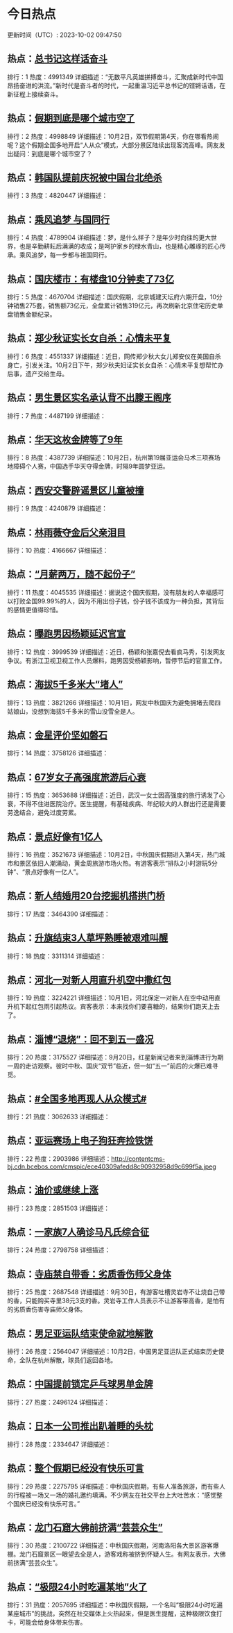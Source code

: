 # 今日热点

更新时间（UTC）: 2023-10-02 09:47:50

## 热点：[总书记这样话奋斗](https://cn.bing.com/search?q=总书记这样话奋斗)
排行：1
热度：4991349
详细描述：“无数平凡英雄拼搏奋斗，汇聚成新时代中国昂扬奋进的洪流。”新时代是奋斗者的时代，一起重温习近平总书记的铿锵话语，在新征程上接续奋斗。

## 热点：[假期到底是哪个城市空了](https://cn.bing.com/search?q=假期到底是哪个城市空了)
排行：2
热度：4998849
详细描述：10月2日，双节假期第4天，你在哪看热闹呢？这个假期全国多地开启“人从众”模式，大部分景区陆续出现客流高峰。网友发出疑问：到底是哪个城市空了？

## 热点：[韩国队提前庆祝被中国台北绝杀](https://cn.bing.com/search?q=韩国队提前庆祝被中国台北绝杀)
排行：3
热度：4820447
详细描述：

## 热点：[乘风追梦 与国同行](https://cn.bing.com/search?q=乘风追梦与国同行)
排行：4
热度：4789904
详细描述：梦，是什么样子？是年少时向往的更大世界，也是辛勤耕耘后满满的收成；是呵护家乡的绿水青山，也是精心雕琢的匠心传承。乘风追梦，每一步都与祖国同行。

## 热点：[国庆楼市：有楼盘10分钟卖了73亿](https://cn.bing.com/search?q=国庆楼市：有楼盘10分钟卖了73亿)
排行：5
热度：4670704
详细描述：国庆假期，北京城建天坛府六期开盘，10分钟销售275套，销售额73亿元，全盘累计销售319亿元，再次刷新北京住宅历史单盘销售金额纪录。

## 热点：[郑少秋证实长女自杀：心情未平复](https://cn.bing.com/search?q=郑少秋证实长女自杀：心情未平复)
排行：6
热度：4551337
详细描述：近日，网传郑少秋大女儿郑安仪在美国自杀身亡，引发关注。10月2日下午，郑少秋夫妇证实长女自杀：心情未平复想帮忙办后事，遗产交给生母。

## 热点：[男生景区实名承认背不出滕王阁序](https://cn.bing.com/search?q=男生景区实名承认背不出滕王阁序)
排行：7
热度：4487199
详细描述：

## 热点：[华天这枚金牌等了9年](https://cn.bing.com/search?q=华天这枚金牌等了9年)
排行：8
热度：4387739
详细描述：10月2日，杭州第19届亚运会马术三项赛场地障碍个人赛，中国选手华天夺得金牌，时隔9年圆梦亚运。

## 热点：[西安交警辟谣景区儿童被撞](https://cn.bing.com/search?q=西安交警辟谣景区儿童被撞)
排行：9
热度：4240879
详细描述：

## 热点：[林雨薇夺金后父亲泪目](https://cn.bing.com/search?q=林雨薇夺金后父亲泪目)
排行：10
热度：4166667
详细描述：

## 热点：[“月薪两万，随不起份子”](https://cn.bing.com/search?q=“月薪两万，随不起份子”)
排行：11
热度：4045535
详细描述：据说这个国庆假期，没有朋友的人幸福感可以打败全国99.99%的人，因为不用出份子钱，份子钱不该成为一种负担，其背后的感情更值得珍惜。

## 热点：[曝跑男因杨颖延迟官宣](https://cn.bing.com/search?q=曝跑男因杨颖延迟官宣)
排行：12
热度：3999539
详细描述：近日，杨颖和张嘉倪去看疯马秀，引发网友争议。有浙江卫视卫视工作人员爆料，跑男因受杨颖影响，暂停节后的官宣工作。

## 热点：[海拔5千多米大“堵人”](https://cn.bing.com/search?q=海拔5千多米大“堵人”)
排行：13
热度：3821266
详细描述：10月1日，网友中秋国庆为避免拥堵去爬四姑娘山，没想到海拔5千多米的雪山没雪全是人。

## 热点：[金星评价坚如磐石](https://cn.bing.com/search?q=金星评价坚如磐石)
排行：14
热度：3758126
详细描述：

## 热点：[67岁女子高强度旅游后心衰](https://cn.bing.com/search?q=67岁女子高强度旅游后心衰)
排行：15
热度：3653688
详细描述：近日，武汉一女士因高强度的旅行诱发了心衰，不得不住进医院治疗。医生提醒，有基础疾病、年纪较大的人群出行还是需要劳逸结合，避免过度劳累。

## 热点：[景点好像有1亿人](https://cn.bing.com/search?q=景点好像有1亿人)
排行：16
热度：3521673
详细描述：10月2日，中秋国庆假期进入第4天，热门城市和景区依旧人潮涌动，黄金周旅游市场火热。有游客表示“排队2小时游玩5分钟”、“景点好像有一亿人”。

## 热点：[新人结婚用20台挖掘机搭拱门桥](https://cn.bing.com/search?q=新人结婚用20台挖掘机搭拱门桥)
排行：17
热度：3464390
详细描述：

## 热点：[升旗结束3人草坪熟睡被艰难叫醒](https://cn.bing.com/search?q=升旗结束3人草坪熟睡被艰难叫醒)
排行：18
热度：3311314
详细描述：

## 热点：[河北一对新人用直升机空中撒红包](https://cn.bing.com/search?q=河北一对新人用直升机空中撒红包)
排行：19
热度：3224221
详细描述：10月1日，河北保定一对新人在空中动用直升机下起红包雨引起热议。宾客表示：本来找你们要喜糖的，结果你们跑天上去了。 

## 热点：[淄博“退烧”：回不到五一盛况](https://cn.bing.com/search?q=淄博“退烧”：回不到五一盛况)
排行：20
热度：3175527
详细描述：9月20日，红星新闻记者来到淄博进行为期一周的走访观察。彼时中秋、国庆“双节”临近，但一如“五一”前后的火爆已难寻觅。

## 热点：[#全国多地再现人从众模式#](https://cn.bing.com/search?q=#全国多地再现人从众模式#)
排行：21
热度：3062633
详细描述：

## 热点：[亚运赛场上电子狗狂奔捡铁饼](https://cn.bing.com/search?q=亚运赛场上电子狗狂奔捡铁饼)
排行：22
热度：2903986
详细描述：http://contentcms-bj.cdn.bcebos.com/cmspic/ece40309afedd8c90932958d9c699f5a.jpeg

## 热点：[油价或继续上涨](https://cn.bing.com/search?q=油价或继续上涨)
排行：23
热度：2851503
详细描述：

## 热点：[一家族7人确诊马凡氏综合征](https://cn.bing.com/search?q=一家族7人确诊马凡氏综合征)
排行：24
热度：2798758
详细描述：

## 热点：[寺庙禁自带香：劣质香伤师父身体](https://cn.bing.com/search?q=寺庙禁自带香：劣质香伤师父身体)
排行：25
热度：2687548
详细描述：9月30日，有游客吐槽灵岩寺不让烧自己带的香，只能购买寺里38元3支的香。灵岩寺工作人员表示不让游客带高香，是怕有的劣质香伤害寺庙师父身体。

## 热点：[男足亚运队结束使命就地解散](https://cn.bing.com/search?q=男足亚运队结束使命就地解散)
排行：26
热度：2564047
详细描述：10月2日，中国男足亚运队正式结束历史使命，全队在杭州解散，球员们返回各地。

## 热点：[中国提前锁定乒乓球男单金牌](https://cn.bing.com/search?q=中国提前锁定乒乓球男单金牌)
排行：27
热度：2496124
详细描述：

## 热点：[日本一公司推出趴着睡的头枕](https://cn.bing.com/search?q=日本一公司推出趴着睡的头枕)
排行：28
热度：2334647
详细描述：

## 热点：[整个假期已经没有快乐可言](https://cn.bing.com/search?q=整个假期已经没有快乐可言)
排行：29
热度：2275795
详细描述：中秋国庆假期，有些人准备旅游，而有些人的行程被一场又一场的婚礼邀约填满。不少网友在社交平台上大吐苦水：“感觉整个国庆已经没有快乐可言。”

## 热点：[龙门石窟大佛前挤满“芸芸众生”](https://cn.bing.com/search?q=龙门石窟大佛前挤满“芸芸众生”)
排行：30
热度：2100722
详细描述：中秋国庆假期，河南洛阳各大景区游客爆棚。龙门石窟景区一眼望去全是人，游客戏称被挤到怀疑人生。有网友表示，大佛前挤满“芸芸众生”。

## 热点：[“极限24小时吃遍某地”火了](https://cn.bing.com/search?q=“极限24小时吃遍某地”火了)
排行：31
热度：2057695
详细描述：中秋国庆假期，一个名叫“极限24小时吃遍某座城市”的挑战，突然在社交媒体上火热起来，但是医生提醒，这种极限饮食打卡，可能会给身体带来伤害。

